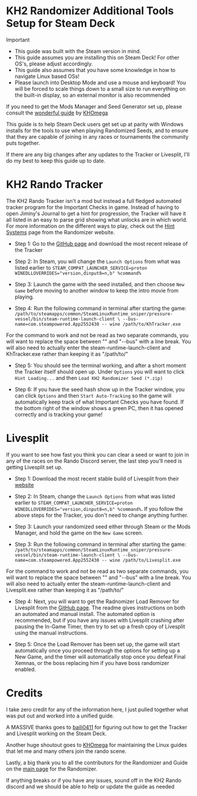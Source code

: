 # KH2 Randomizer Additional Tools Setup for Steam Deck

> [!IMPORTANT]
> - This guide was built with the Steam version in mind. 
> - This guide assumes you are installing this on Steam Deck! For other OS's, please adjust accordingly. 
> - This guide also assumes that you have some knowledge in how to navigate Linux based OSs!
> - Please launch into Desktop Mode and use a mouse and keyboard! You will be forced to scale things down to a small size to run everything on the built-in display, so an external monitor is also recommended

If you need to get the Mods Manager and Seed Generator set up, please consult the [wonderful guide](https://github.com/KHOmega/KH-PC-and-Linux-Setup/blob/main/GoA-Randomizer-linux-setup.md) by [KHOmega](https://github.com/KHOmega) 

This guide is to help Steam Deck users get set up at parity with Windows installs for the tools to use when playing Randomized Seeds, and to ensure that they are capable of joining in any races or tournaments the community puts together. 

If there are any big changes after any updates to the Tracker or Livesplit, I'll do my best to keep this guide up to date. 

# KH2 Rando Tracker 

The KH2 Rando Tracker isn't a mod but instead a full fledged automated tracker program for the Important Checks in game. Instead of having to open Jiminy's Journal to get a hint for progression, the Tracker will have it all listed in an easy to parse grid showing what unlocks are in which world. For more information on the different ways to play, check out the [Hint Systems](https://kh2rando.com/hints) page from the Randomizer website.

- Step 1: Go to the [GitHub page](https://github.com/Dee-Ayy/KH2Tracker/releases/latest) and download the most recent release of the Tracker

- Step 2: In Steam, you will change the `Launch Options` from what was listed earlier to `STEAM_COMPAT_LAUNCHER_SERVICE=proton WINEDLLOVERRIDES="version,dinput8=n,b" %command%`

- Step 3: Launch the game with the seed installed, and then choose `New Game` before moving to another window to keep the intro movie from playing. 

- Step 4: Run the following command in terminal after starting the game:
    `/path/to/steamapps/common/SteamLinuxRuntime_sniper/pressure-vessel/bin/steam-runtime-launch-client \ --bus-name=com.steampowered.App2552430 -- wine /path/to/KhTracker.exe`

For the command to work and not be read as two separate commands, you will want to replace the space between "\" and "--bus" with a line break. You will also need to actually enter the steam-runtime-launch-client and KhTracker.exe rather than keeping it as "/path/to/" 

- Step 5: You should see the terminal working, and after a short moment the Tracker itself should open up. Under `Options` you will want to click `Hint Loading...` and then `Load KH2 Randomizer Seed (*.zip)`

- Step 6: If you have the seed hash show up in the Tracker window, you can click `Options` and then `Start Auto-Tracking` so the game will automatically keep track of what Important Checks you have found. If the bottom right of the window shows a green PC, then it has opened correctly and is tracking your game!

# Livesplit

If you want to see how fast you think you can clear a seed or want to join in any of the races on the Rando Discord server, the last step you'll need is getting Livesplit set up. 

- Step 1: Download the most recent stable build of Livesplit from their [website](https://livesplit.org/downloads/)

- Step 2: In Steam, change the `Launch Options` from what was listed earlier to `STEAM_COMPAT_LAUNCHER_SERVICE=proton WINEDLLOVERRIDES="version,dinput8=n,b" %command%`. If you follow the above steps for the Tracker, you don't need to change anything further.

- Step 3: Launch your randomized seed either through Steam or the Mods Manager, and hold the game on the `New Game` screen. 

- Step 3: Run the following command in terminal after starting the game:
    `/path/to/steamapps/common/SteamLinuxRuntime_sniper/pressure-vessel/bin/steam-runtime-launch-client \ --bus-name=com.steampowered.App2552430 -- wine /path/to/Livesplit.exe`

For the command to work and not be read as two separate commands, you will want to replace the space between "\" and "--bus" with a line break. You will also need to actually enter the steam-runtime-launch-client and Livesplit.exe rather than keeping it as "/path/to/"  

- Step 4: Next, you will want to get the Radnomizer Load Remover for Livesplit from the [GitHub page](https://github.com/aliosgaming/KH2FM_Load_Remover-FOR-RANDOMIZER). The readme gives instructions on both an automated and manual install. The automated option is recommended, but if you have any issues with Livesplit crashing after pausing the In-Game Timer, then try to set up a fresh cpoy of Livesplit using the manual instructions. 

- Step 5: Once the Load Remover has been set up, the game will start automatically once you proceed through the options for setting up a New Game, and the timer will automatically stop once you defeat Final Xemnas, or the boss replacing him if you have boss randomizer enabled. 

# Credits

I take zero credit for any of the information here, I just pulled together what was put out and worked into a unified guide.

A MASSIVE thanks goes to [baili0411](https://github.com/baili0411) for figuring out how to get the Tracker and Livesplit working on the Steam Deck. 

Another huge shoutout goes to [KHOmega](https://github.com/KHOmega) for maintaining the Linux guides that let me and many others join the rando scene.

Lastly, a big thank you to all the contributors for the Randomizer and Guide on the [main page](https://tommadness.github.io/KH2Randomizer) for the Randomizer. 

If anything breaks or if you have any issues, sound off in the KH2 Rando discord and we should be able to help or update the guide as needed

